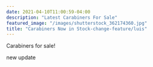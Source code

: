 ```yaml
---
date: 2021-04-10T11:00:59-04:00
description: "Latest Carabiners For Sale"
featured_image: "/images/shutterstock_362174360.jpg"
title: "Carabiners Now in Stock-change-feature/luis"
---
```


Carabiners for sale!

new update 